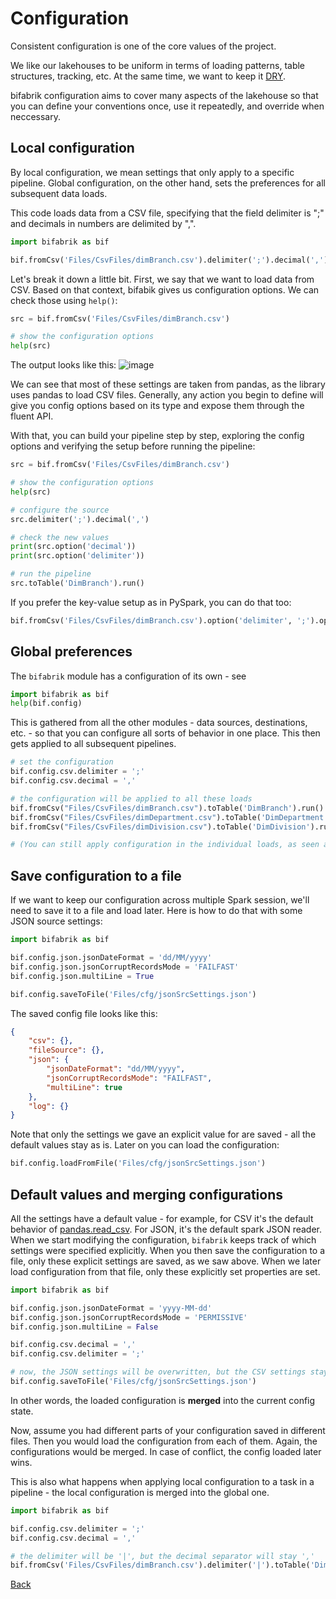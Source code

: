 # Configuration

Consistent configuration is one of the core values of the project.

We like our lakehouses to be uniform in terms of loading patterns, table structures, tracking, etc. At the same time, we want to keep it [DRY](https://en.wikipedia.org/wiki/Don%27t_repeat_yourself).

bifabrik configuration aims to cover many aspects of the lakehouse so that you can define your conventions once, use it repeatedly, and override when neccessary.

## Local configuration
By local configuration, we mean settings that only apply to a specific pipeline. Global configuration, on the other hand, sets the preferences for all subsequent data loads.

This code loads data from a CSV file, specifying that the field delimiter is ";" and decimals in numbers are delimited by ",".
```python
import bifabrik as bif

bif.fromCsv('Files/CsvFiles/dimBranch.csv').delimiter(';').decimal(',').toTable('DimBranch').run()
```

Let's break it down a little bit. First, we say that we want to load data from CSV. Based on that context, bifabik gives us configuration options. We can check those using `help()`:

```python
src = bif.fromCsv('Files/CsvFiles/dimBranch.csv')

# show the configuration options
help(src)
```
The output looks like this:
![image](https://github.com/rjankovic/bifabrik/assets/2221666/8dc00d97-e5d3-4d23-a8f5-211095218d9d)


We can see that most of these settings are taken from pandas, as the library uses pandas to load CSV files. Generally, any action you begin to define will give you config options based on its type and expose them through the fluent API.

With that, you can build your pipeline step by step, exploring the config options and verifying the setup before running the pipeline:

```python
src = bif.fromCsv('Files/CsvFiles/dimBranch.csv')

# show the configuration options
help(src)

# configure the source
src.delimiter(';').decimal(',')

# check the new values
print(src.option('decimal'))
print(src.option('delimiter'))

# run the pipeline
src.toTable('DimBranch').run()
```
If you prefer the key-value setup as in PySpark, you can do that too:

```python
bif.fromCsv('Files/CsvFiles/dimBranch.csv').option('delimiter', ';').option('decimal', ',').toTable('DimBranch').run()
```

## Global preferences
The `bifabrik` module has a configuration of its own - see

```python
import bifabrik as bif
help(bif.config)
```

This is gathered from all the other modules - data sources, destinations, etc. - so that you can configure all sorts of behavior in one place. This then gets applied to all subsequent pipelines.

```python
# set the configuration
bif.config.csv.delimiter = ';'
bif.config.csv.decimal = ','

# the configuration will be applied to all these loads
bif.fromCsv("Files/CsvFiles/dimBranch.csv").toTable('DimBranch').run()
bif.fromCsv("Files/CsvFiles/dimDepartment.csv").toTable('DimDepartment').run()
bif.fromCsv("Files/CsvFiles/dimDivision.csv").toTable('DimDivision').run()

# (You can still apply configuration in the individual loads, as seen above, to override the global configuration.)
```

## Save configuration to a file

If we want to keep our configuration across multiple Spark session, we'll need to save it to a file and load later. Here is how to do that with some JSON source settings:

```python
import bifabrik as bif

bif.config.json.jsonDateFormat = 'dd/MM/yyyy'
bif.config.json.jsonCorruptRecordsMode = 'FAILFAST'
bif.config.json.multiLine = True

bif.config.saveToFile('Files/cfg/jsonSrcSettings.json')
```

The saved config file looks like this:

```json
{
    "csv": {},
    "fileSource": {},
    "json": {
        "jsonDateFormat": "dd/MM/yyyy",
        "jsonCorruptRecordsMode": "FAILFAST",
        "multiLine": true
    },
    "log": {}
}
```
Note that only the settings we gave an explicit value for are saved - all the default values stay as is.
Later on you can load the configuration:

```python
bif.config.loadFromFile('Files/cfg/jsonSrcSettings.json')
```

## Default values and merging configurations

All the settings have a default value - for example, for CSV it's the default behavior of [pandas.read_csv](https://pandas.pydata.org/docs/reference/api/pandas.read_csv.html). For JSON, it's the default spark JSON reader. When we start modifying the configuration, `bifabrik` keeps track of which settings were specified explicitly. When you then save the configuration to a file, only these explicit settings are saved, as we saw above. When we later load configuration from that file, only these explicitly set properties are set.

```python
import bifabrik as bif

bif.config.json.jsonDateFormat = 'yyyy-MM-dd'
bif.config.json.jsonCorruptRecordsMode = 'PERMISSIVE'
bif.config.json.multiLine = False

bif.config.csv.decimal = ','
bif.config.csv.delimiter = ';'

# now, the JSON settings will be overwritten, but the CSV settings stay
bif.config.saveToFile('Files/cfg/jsonSrcSettings.json')
```

In other words, the loaded configuration is __merged__ into the current config state.

Now, assume you had different parts of your configuration saved in different files. Then you would load the configuration from each of them. Again, the configurations would be merged. In case of conflict, the config loaded later wins.

This is also what happens when applying local configuration to a task in a pipeline - the local configuration is merged into the global one.

```python
import bifabrik as bif

bif.config.csv.delimiter = ';'
bif.config.csv.decimal = ','

# the delimiter will be '|', but the decimal separator will stay ','
bif.fromCsv('Files/CsvFiles/dimBranch.csv').delimiter('|').toTable('DimBranch').run()
```


[Back](../index.md)
